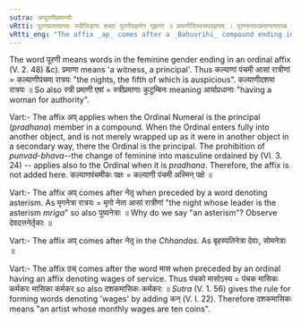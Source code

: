 ```yaml
---
sutra: अप्पूरणीप्रमाण्योः
vRtti: पूरणप्रत्ययान्ताः स्त्रीलिङ्गाः शब्दाः पूरणीग्रहणेन गृह्यन्ते ॥ प्रमाणीतिस्वरूपग्रहणम् । पूरण्यन्तात्प्रमाण्यन्ताच्च बहुव्रीहेरप्प्रत्ययो भवति समासान्तः ॥
vRtti_eng: "The affix _ap_ comes after a _Bahuvrihi_ compound ending in a feminine ordinal Numeral or in the word _pramani_."
---
```

The word पूरणी means words in the feminine gender ending in an ordinal affix (V. 2. 48) &c). प्रमाणा means 'a witness, a principal'. Thus कल्याणां पंचमी आसां रात्रीणां = कल्याणीपंचमा रात्रयः "the nights, the fifth of which is auspicious". कल्याणीदशमा रात्रयः ॥ So also स्त्री प्रमाणी एषां = स्त्रीप्रमाणाः कुटुम्बिनः meaning आर्याप्रधानाः "having a woman for authority".

Vart:- The affix अप् applies when the Ordinal Numeral is the principal (_pradhana_) member in a compound. When the Ordinal enters fully into another object, and is not merely wrapped up as it were in another object in a secondary way, there the Ordinal is the principal. The prohibition of _punvad_-_bhava_--the change of feminine into masculine ordained by (VI. 3. 24) -- applies also to the Ordinal when it is _pradhana_. Therefore, the affix is not added here. कल्याणपंचमीकः पक्षः = कल्याणी पंचमी अस्मिन् पक्षे ॥

Vart:- The affix अप् comes after नेतृ when preceded by a word denoting asterism. As मृगनेत्रा रात्रयः = मृगो नेता आसां रात्रीणां "the night whose Ieader is the asterism _mriga_" so also पुष्यनेत्राः ॥  Why do we say "an asterism"? Observe देवदत्तनेर्तृकाः ॥ 

Vart:- The affix अप् comes after नेतृ in the _Chhandas_. As बृहस्पतिनेत्रा देवाः, सोमनेत्राः ॥

Vart:- The affix ठच् comes after the word मास when preceded by an ordinal having an affix denoting wages of service. Thus पंचको मासोऽस्य = पंचक मासिकः कर्मकरः मासिका कर्मकर so also दशकमासिकः कर्मकरः ॥ _Sutra_ (V. 1. 56) gives the rule for forming words denoting 'wages' by adding कन् (V. I. 22). Therefore दशकमासिकः means "an artist whose monthly wages are ten coins".
